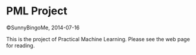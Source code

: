 PML Project
================

©SunnyBingoMe, 2014-07-16

This is the project of Practical Machine Learning. 
Please see the web page for reading.


